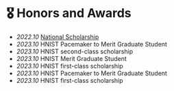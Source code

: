# 🎖 Honors and Awards
- *2022.10* [National Scholarship](https://mp.weixin.qq.com/s/zAo-E6jz0xE-EVYihsz5TQ)
- *2023.10* HNIST Pacemaker to Merit Graduate Student
- *2023.10* HNIST second-class scholarship
- *2023.10* HNIST Merit Graduate Student
- *2023.10* HNIST first-class scholarship
- *2023.10* HNIST Pacemaker to Merit Graduate Student
- *2023.10* HNIST first-class scholarship